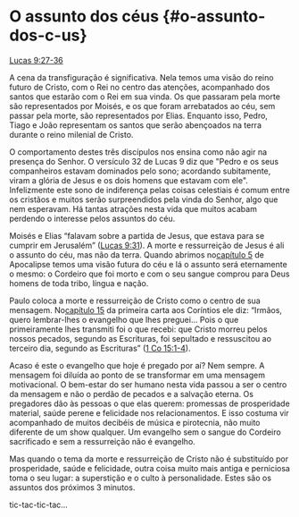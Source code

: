 # **O assunto dos céus** {#o-assunto-dos-c-us}

[Lucas 9:27-36](http://bibliaonline.com.br/acf/lc/9/27-36)

A cena da transfiguração é significativa. Nela temos uma visão do reino futuro de Cristo, com o Rei no centro das atenções, acompanhado dos santos que estarão com o Rei em sua vinda. Os que passaram pela morte são representados por Moisés, e os que foram arrebatados ao céu, sem passar pela morte, são representados por Elias. Enquanto isso, Pedro, Tiago e João representam os santos que serão abençoados na terra durante o reino milenial de Cristo.

O comportamento destes três discípulos nos ensina como não agir na presença do Senhor. O versículo 32 de Lucas 9 diz que &quot;Pedro e os seus companheiros estavam dominados pelo sono; acordando subitamente, viram a glória de Jesus e os dois homens que estavam com ele&quot;. Infelizmente este sono de indiferença pelas coisas celestiais é comum entre os cristãos e muitos serão surpreendidos pela vinda do Senhor, algo que nem esperavam. Há tantas atrações nesta vida que muitos acabam perdendo o interesse pelos assuntos do céu.

Moisés e Elias “falavam sobre a partida de Jesus, que estava para se cumprir em Jerusalém” ([Lucas 9:31](http://bibliaonline.com.br/acf/lc/9/31)). A morte e ressurreição de Jesus é ali o assunto do céu, mas não da terra. Quando abrimos no[capítulo 5](http://bibliaonline.com.br/acf/ap/5) de Apocalipse temos uma visão futura do céu e lá o assunto será eternamente o mesmo: o Cordeiro que foi morto e com o seu sangue comprou para Deus homens de toda tribo, língua e nação.

Paulo coloca a morte e ressurreição de Cristo como o centro de sua mensagem. No[capítulo 15](http://bibliaonline.com.br/acf/1co/15) da primeira carta aos Coríntios ele diz: “Irmãos, quero lembrar-lhes o evangelho que lhes preguei... Pois o que primeiramente lhes transmiti foi o que recebi: que Cristo morreu pelos nossos pecados, segundo as Escrituras, foi sepultado e ressuscitou ao terceiro dia, segundo as Escrituras” ([1 Co 15:1-4](http://bibliaonline.com.br/acf/1co/15/1-4)).

Acaso é este o evangelho que hoje é pregado por aí? Nem sempre. A mensagem foi diluída ao ponto de se transformar em uma mensagem motivacional. O bem-estar do ser humano nesta vida passou a ser o centro da mensagem e não o perdão de pecados e a salvação eterna. Os pregadores dão às pessoas o que elas querem: promessas de prosperidade material, saúde perene e felicidade nos relacionamentos. E isso costuma vir acompanhado de muitos decibéis de música e pirotecnia, não muito diferente de um show qualquer. Um evangelho sem o sangue do Cordeiro sacrificado e sem a ressurreição não é evangelho.

Mas quando o tema da morte e ressurreição de Cristo não é substituído por prosperidade, saúde e felicidade, outra coisa muito mais antiga e perniciosa toma o seu lugar: a superstição e o culto à personalidade. Estes são os assuntos dos próximos 3 minutos.

tic-tac-tic-tac...
